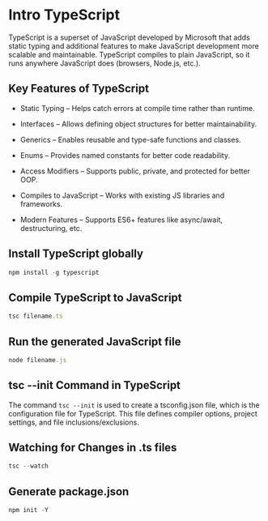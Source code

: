 # Intro TypeScript

TypeScript is a superset of JavaScript developed by Microsoft that adds static typing and additional features to make JavaScript development more scalable and maintainable. TypeScript compiles to plain JavaScript, so it runs anywhere JavaScript does (browsers, Node.js, etc.).


## Key Features of TypeScript
   - Static Typing – Helps catch errors at compile time rather than runtime.

   - Interfaces – Allows defining object structures for better maintainability.

   - Generics – Enables reusable and type-safe functions and classes.

   - Enums – Provides named constants for better code readability.

   - Access Modifiers – Supports public, private, and protected for better OOP.

   - Compiles to JavaScript – Works with existing JS libraries and frameworks.

   - Modern Features – Supports ES6+ features like async/await, destructuring, etc.


## Install TypeScript globally 
```typescript
npm install -g typescript
```


## Compile TypeScript to JavaScript
```typescript
tsc filename.ts
```


## Run the generated JavaScript file
```typescript
node filename.js
```


## tsc --init Command in TypeScript
The command ```tsc --init``` is used to create a tsconfig.json file, which is the configuration file for TypeScript. This file defines compiler options, project settings, and file inclusions/exclusions.


## Watching for Changes in .ts files
```typescript
tsc --watch
```


## Generate package.json
```javascript
npm init -Y
```